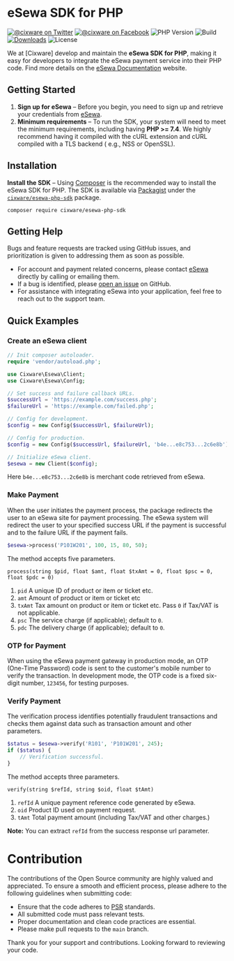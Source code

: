 # eSewa SDK for PHP

[![@cixware on Twitter](https://img.shields.io/badge/Twitter-%40cixware-blue.svg?style=flat&logo=twitter)](https://twitter.com/cixware)
[![@cixware on Facebook](https://img.shields.io/badge/Facebok-%40cixware-blue.svg?style=flat&logo=facebook)](https://www.facebook.com/cixware)
![PHP Version](https://img.shields.io/packagist/php-v/cixware/esewa-php-sdk)
![Build](https://img.shields.io/github/actions/workflow/status/cixware/esewa-php-sdk/install.yml?branch=main&logo=github)
[![Downloads](https://img.shields.io/packagist/dt/cixware/esewa-php-sdk.svg?style=flat&label=Downloads)](https://packagist.org/packages/cixware/esewa-php-sdk)
![License](https://img.shields.io/github/license/cixware/esewa-php-sdk)

We at [Cixware] develop and maintain the **eSewa SDK for PHP**, making it easy for developers to integrate the eSewa
payment service into their PHP code. Find more details on the [eSewa Documentation] website.

## Getting Started

1. **Sign up for eSewa** – Before you begin, you need to sign up and retrieve your credentials from [eSewa].
2. **Minimum requirements** – To run the SDK, your system will need to meet the minimum requirements, including having **PHP >= 7.4**. We highly recommend having it compiled with the cURL extension and cURL compiled with a TLS backend (
   e.g., NSS or OpenSSL).

## Installation

**Install the SDK** – Using [Composer] is the recommended way to install the eSewa SDK for PHP. The SDK is available
via [Packagist] under the [`cixware/esewa-php-sdk`][install-packagist] package.

```
composer require cixware/esewa-php-sdk
```

## Getting Help

Bugs and feature requests are tracked using GitHub issues, and prioritization is given to addressing them as soon as possible.

* For account and payment related concerns, please contact [eSewa] directly by calling or emailing them.
* If a bug is identified, please [open an issue](https://github.com/remotemerge/esewa-php-sdk/issues/new) on GitHub.
* For assistance with integrating eSewa into your application, feel free to reach out to the support team.

## Quick Examples

### Create an eSewa client

```php
// Init composer autoloader.
require 'vendor/autoload.php';

use Cixware\Esewa\Client;
use Cixware\Esewa\Config;

// Set success and failure callback URLs.
$successUrl = 'https://example.com/success.php';
$failureUrl = 'https://example.com/failed.php';

// Config for development.
$config = new Config($successUrl, $failureUrl);

// Config for production.
$config = new Config($successUrl, $failureUrl, 'b4e...e8c753...2c6e8b');

// Initialize eSewa client.
$esewa = new Client($config);
```

Here `b4e...e8c753...2c6e8b` is merchant code retrieved from eSewa.

### Make Payment

When the user initiates the payment process, the package redirects the user to an eSewa site for payment processing. The
eSewa system will redirect the user to your specified success URL if the payment is successful and to the failure URL if
the payment fails.

```php
$esewa->process('P101W201', 100, 15, 80, 50);
```

The method accepts five parameters.

```text
process(string $pid, float $amt, float $txAmt = 0, float $psc = 0, float $pdc = 0)
```

1. `pid` A unique ID of product or item or ticket etc.
2. `amt` Amount of product or item or ticket etc
3. `txAmt` Tax amount on product or item or ticket etc. Pass `0` if Tax/VAT is not applicable.
4. `psc` The service charge (if applicable); default to `0`.
5. `pdc` The delivery charge (if applicable); default to `0`.

### OTP for Payment

When using the eSewa payment gateway in production mode, an OTP (One-Time Password) code is sent to the customer's mobile number to verify the transaction. In development mode, the OTP code is a fixed six-digit number, `123456`, for testing purposes.

### Verify Payment

The verification process identifies potentially fraudulent transactions and checks them against data such as transaction
amount and other parameters.

```php
$status = $esewa->verify('R101', 'P101W201', 245);
if ($status) {
    // Verification successful.
}
```

The method accepts three parameters.

```text
verify(string $refId, string $oid, float $tAmt)
```

1. `refId` A unique payment reference code generated by eSewa.
2. `oid` Product ID used on payment request.
3. `tAmt` Total payment amount (including Tax/VAT and other charges.)

**Note:** You can extract `refId` from the success response url parameter.

# Contribution

The contributions of the Open Source community are highly valued and appreciated. To ensure a smooth and efficient process, please adhere to the following guidelines when submitting code:

- Ensure that the code adheres to [PSR] standards.
- All submitted code must pass relevant tests.
- Proper documentation and clean code practices are essential.
- Please make pull requests to the `main` branch.

Thank you for your support and contributions. Looking forward to reviewing your code.

[eSewa]: https://esewa.com.np

[eSewa Documentation]: https://developer.esewa.com.np

[composer]: http://getcomposer.org

[packagist]: http://packagist.org

[install-packagist]: https://packagist.org/packages/cixware/esewa-php-sdk

[PSR]: https://www.php-fig.org/psr